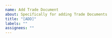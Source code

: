 ```yaml
---
name: Add Trade Document
about: Specifically for adding Trade Documents
title: "[ADD]"
labels: ""
assignees: ""
---
```

